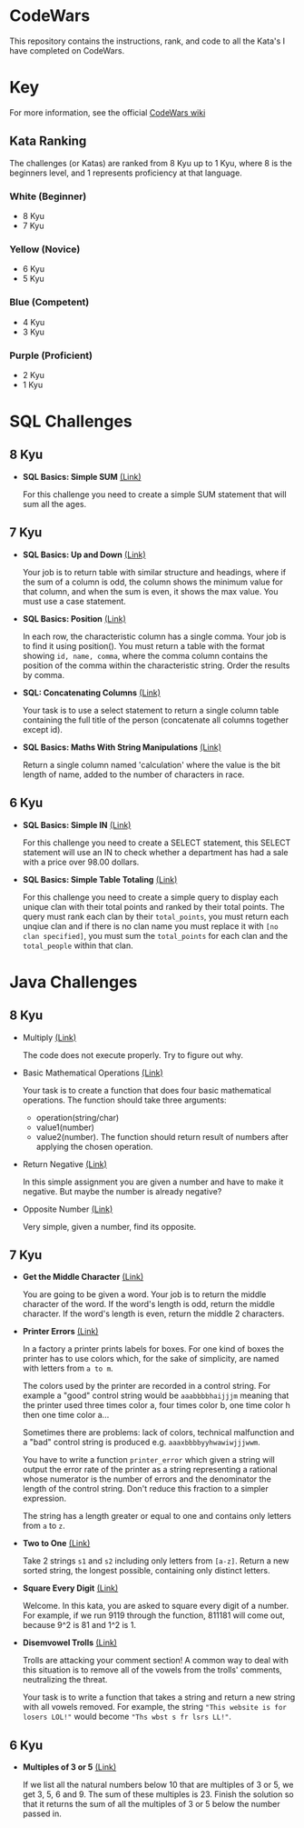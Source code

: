 # CodeWars
This repository contains the instructions, rank, and code to all the Kata's I have completed on CodeWars.

# Key
For more information, see the official [CodeWars wiki](https://github.com/codewars/codewars.com/wiki)
## Kata Ranking
The challenges (or Katas) are ranked from 8 Kyu up to 1 Kyu, where 8 is the beginners level, and 1 represents proficiency at that language.
### White (Beginner)
- 8 Kyu
- 7 Kyu
### Yellow (Novice)
- 6 Kyu
- 5 Kyu
### Blue (Competent)
- 4 Kyu
- 3 Kyu
### Purple (Proficient)
- 2 Kyu
- 1 Kyu

# SQL Challenges
## 8 Kyu
- **SQL Basics: Simple SUM** [(Link)](https://www.codewars.com/kata/58110da0009b4f7ef80000ad)

   For this challenge you need to create a simple SUM statement that will sum all the ages.
## 7 Kyu
- **SQL Basics: Up and Down** [(Link)](https://www.codewars.com/kata/595a3ba3843b0cbf8e000004)

   Your job is to return table with similar structure and headings, where if the sum of a column is odd, the column shows the minimum value for that column, and when the sum is even, it shows the max value. You must use a case statement.
- **SQL Basics: Position** [(Link)](https://www.codewars.com/kata/59401e0e54a655a298000040)

   In each row, the characteristic column has a single comma. Your job is to find it using position(). You must return a table with the format showing `id, name, comma`, where the comma column contains the position of the comma within the characteristic string. Order the results by comma.
- **SQL: Concatenating Columns** [(Link)](https://www.codewars.com/kata/59440034e94fae05b2000073)

   Your task is to use a select statement to return a single column table containing the full title of the person (concatenate all columns together except id).
- **SQL Basics: Maths With String Manipulations** [(Link)](https://www.codewars.com/kata/594901ba44645fd7bd00005f)

   Return a single column named 'calculation' where the value is the bit length of name, added to the number of characters in race.
## 6 Kyu
- **SQL Basics: Simple IN** [(Link)](https://www.codewars.com/kata/58113c03009b4fcc66000d29)

   For this challenge you need to create a SELECT statement, this SELECT statement will use an IN to check whether a department has had a sale with a price over 98.00 dollars.
- **SQL Basics: Simple Table Totaling** [(Link)](https://www.codewars.com/kata/5809575e166583acfa000083)

   For this challenge you need to create a simple query to display each unique clan with their total points and ranked by their total points. The query must rank each clan by their `total_points`, you must return each unqiue clan and if there is no clan name you must replace it with `[no clan specified]`, you must sum the `total_points` for each clan and the `total_people` within that clan.

# Java Challenges
## 8 Kyu
- Multiply [(Link)](https://www.codewars.com/kata/50654ddff44f800200000004)

   The code does not execute properly. Try to figure out why.
- Basic Mathematical Operations [(Link)](https://www.codewars.com/kata/57356c55867b9b7a60000bd7)

   Your task is to create a function that does four basic mathematical operations. The function should take three arguments: 
   - operation(string/char)
   - value1(number)
   - value2(number).
The function should return result of numbers after applying the chosen operation.
- Return Negative [(Link)](https://www.codewars.com/kata/55685cd7ad70877c23000102)

   In this simple assignment you are given a number and have to make it negative. But maybe the number is already negative?
- Opposite Number [(Link)](https://www.codewars.com/kata/56dec885c54a926dcd001095)

   Very simple, given a number, find its opposite.
## 7 Kyu
- **Get the Middle Character** [(Link)](https://www.codewars.com/kata/56747fd5cb988479af000028)

   You are going to be given a word. Your job is to return the middle character of the word. If the word's length is odd, return the middle character. If the word's length is even, return the middle 2 characters.
- **Printer Errors** [(Link)](https://www.codewars.com/kata/56541980fa08ab47a0000040)

   In a factory a printer prints labels for boxes. For one kind of boxes the printer has to use colors which, for the sake of simplicity, are named with letters from `a to m`.

   The colors used by the printer are recorded in a control string. For example a "good" control string would be `aaabbbbhaijjjm` meaning that the printer used three times color a, four times color b, one time color h then one time color a...

   Sometimes there are problems: lack of colors, technical malfunction and a "bad" control string is produced e.g. `aaaxbbbbyyhwawiwjjjwwm`.

   You have to write a function `printer_error` which given a string will output the error rate of the printer as a string representing a rational whose numerator is the number of errors and the denominator the length of the control string. Don't reduce this fraction to a simpler expression.

   The string has a length greater or equal to one and contains only letters from `a` to `z`.
- **Two to One** [(Link)](https://www.codewars.com/kata/5656b6906de340bd1b0000ac)

   Take 2 strings `s1` and `s2` including only letters from `[a-z]`. Return a new sorted string, the longest possible, containing only distinct letters.
- **Square Every Digit** [(Link)](https://www.codewars.com/kata/546e2562b03326a88e000020)

   Welcome. In this kata, you are asked to square every digit of a number. For example, if we run 9119 through the function, 811181 will come out, because 9^2 is 81 and 1^2 is 1.
- **Disemvowel Trolls** [(Link)](https://www.codewars.com/kata/52fba66badcd10859f00097e)

   Trolls are attacking your comment section! A common way to deal with this situation is to remove all of the vowels from the trolls' comments, neutralizing the threat.

   Your task is to write a function that takes a string and return a new string with all vowels removed. For example, the string `"This website is for losers LOL!"` would become `"Ths wbst s fr lsrs LL!"`.
## 6 Kyu
- **Multiples of 3 or 5** [(Link)](https://www.codewars.com/kata/514b92a657cdc65150000006)

   If we list all the natural numbers below 10 that are multiples of 3 or 5, we get 3, 5, 6 and 9. The sum of these multiples is 23. Finish the solution so that it returns the sum of all the multiples of 3 or 5 below the number passed in.
